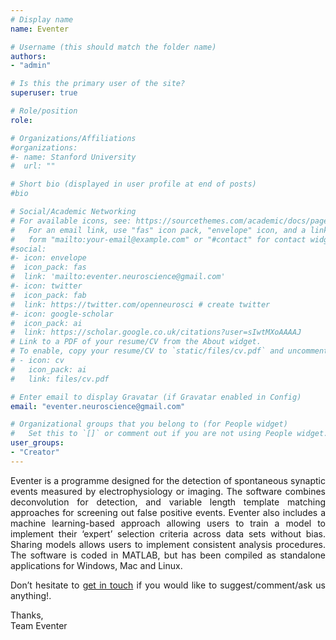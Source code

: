 ```yaml
---
# Display name
name: Eventer

# Username (this should match the folder name)
authors:
- "admin"

# Is this the primary user of the site?
superuser: true

# Role/position
role: 

# Organizations/Affiliations
#organizations:
#- name: Stanford University
#  url: ""

# Short bio (displayed in user profile at end of posts)
#bio

# Social/Academic Networking
# For available icons, see: https://sourcethemes.com/academic/docs/page-builder/#icons
#   For an email link, use "fas" icon pack, "envelope" icon, and a link in the
#   form "mailto:your-email@example.com" or "#contact" for contact widget.
#social:
#- icon: envelope
#  icon_pack: fas
#  link: 'mailto:eventer.neuroscience@gmail.com'  
#- icon: twitter
#  icon_pack: fab
#  link: https://twitter.com/openneurosci # create twitter
#- icon: google-scholar
#  icon_pack: ai
#  link: https://scholar.google.co.uk/citations?user=sIwtMXoAAAAJ
# Link to a PDF of your resume/CV from the About widget.
# To enable, copy your resume/CV to `static/files/cv.pdf` and uncomment the lines below.
# - icon: cv
#   icon_pack: ai
#   link: files/cv.pdf

# Enter email to display Gravatar (if Gravatar enabled in Config)
email: "eventer.neuroscience@gmail.com"

# Organizational groups that you belong to (for People widget)
#   Set this to `[]` or comment out if you are not using People widget.
user_groups:
- "Creator"
---
```


<div align="justify">

Eventer is a programme designed for the detection of spontaneous synaptic events measured by electrophysiology or imaging. The software combines deconvolution for detection, and variable length template matching approaches for screening out false positive events. Eventer also includes a machine learning-based approach allowing users to train a model to implement their ‘expert’ selection criteria across data sets without bias. Sharing models allows users to implement consistent analysis procedures. The software is coded in MATLAB, but has been compiled as standalone applications for Windows, Mac and Linux.   

<!--- 
## TO BE INCLUDED ONCE THE REPO IS ONLINE ## 
Eventer enables rapid, reproducible and unbiased analysis of synaptic events. To further aid in enhancing reproducability across laboratories, this repository has been established to enable sharing of models trained across a range of model systems. 
--->

Don’t hesitate to [get in touch](/faq#contact) if you would like to suggest/comment/ask us anything!.

Thanks,  
Team Eventer

<div>

